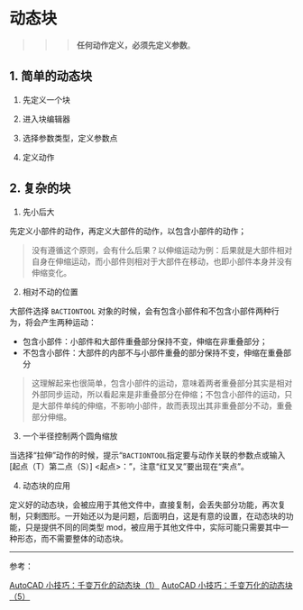 # 动态块

>>> **任何动作定义，必须先定义参数**。

## 1. 简单的动态块

1. 先定义一个块

2. 进入块编辑器

3. 选择参数类型，定义参数点

4. 定义动作

## 2. 复杂的块

1. 先小后大

先定义小部件的动作，再定义大部件的动作，以包含小部件的动作；

> 没有遵循这个原则，会有什么后果？以伸缩运动为例：后果就是大部件相对自身在伸缩运动，而小部件则相对于大部件在移动，也即小部件本身并没有伸缩变化。

2. 相对不动的位置

大部件选择 `BACTIONTOOL` 对象的时候，会有包含小部件和不包含小部件两种行为，将会产生两种运动：

- 包含小部件：小部件和大部件重叠部分保持不变，伸缩在非重叠部分；
- 不包含小部件：大部件的内部不与小部件重叠的部分保持不变，伸缩在重叠部分

> 这理解起来也很简单，包含小部件的运动，意味着两者重叠部分其实是相对外部同步运动，所以看起来是非重叠部分在伸缩；不包含小部件的运动，只是大部件单纯的伸缩，不影响小部件，故而表现出其非重叠部分不动，重叠部分伸缩。

3. 一个半径控制两个圆角缩放

当选择“拉伸”动作的时候，提示“`BACTIONTOOL`指定要与动作关联的参数点或输入 [起点（T）第二点（S）] <起点>：”，注意“红叉叉”要出现在“夹点”。

4. 动态块的应用

定义好的动态块，会被应用于其他文件中，直接复制，会丢失部分功能，再次复制，只剩图形。一开始还以为是问题，后面明白，这是有意的设置，在动态块的功能，只是提供不同的同类型 mod，被应用于其他文件中，实际可能只需要其中一种形态，而不需要整体的动态块。

---

参考：

[AutoCAD 小技巧：千变万化的动态块（1）](https://zhuanlan.zhihu.com/p/30299283)
[AutoCAD 小技巧：千变万化的动态块（5）](https://zhuanlan.zhihu.com/p/34057111)
